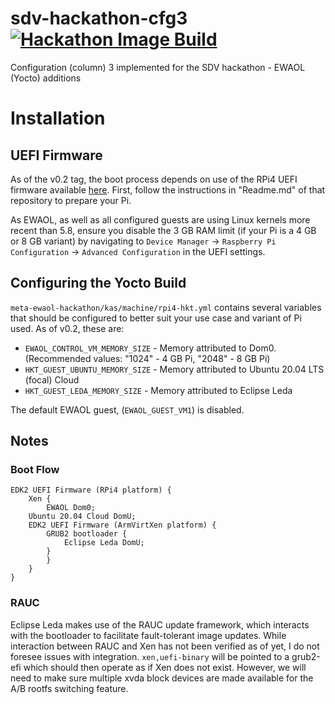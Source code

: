 # sdv-hackathon-cfg3 [![Hackathon Image Build](https://github.com/benmordaunt/sdv-hackathon-cfg3/actions/workflows/image.yml/badge.svg)](https://github.com/benmordaunt/sdv-hackathon-cfg3/actions/workflows/image.yml)
Configuration (column) 3 implemented for the SDV hackathon - EWAOL (Yocto) additions

# Installation

## UEFI Firmware

As of the v0.2 tag, the boot process depends on use of the RPi4 UEFI firmware available [here](https://github.com/pftf/RPi4).
First, follow the instructions in "Readme.md" of that repository to prepare your Pi.

As EWAOL, as well as all configured guests are using Linux kernels more recent than 5.8, ensure you disable the 3 GB RAM limit
(if your Pi is a 4 GB or 8 GB variant) by navigating to `Device Manager` → `Raspberry Pi Configuration` → `Advanced Configuration` 
in the UEFI settings.

## Configuring the Yocto Build

`meta-ewaol-hackathon/kas/machine/rpi4-hkt.yml` contains several variables that should be configured to better suit your use case
and variant of Pi used. As of v0.2, these are:

- `EWAOL_CONTROL_VM_MEMORY_SIZE` - Memory attributed to Dom0. (Recommended values: "1024" - 4 GB Pi, "2048" - 8 GB Pi)
- `HKT_GUEST_UBUNTU_MEMORY_SIZE` - Memory attributed to Ubuntu 20.04 LTS (focal) Cloud
- `HKT_GUEST_LEDA_MEMORY_SIZE`   - Memory attributed to Eclipse Leda

The default EWAOL guest, (`EWAOL_GUEST_VM1`) is disabled.


## Notes

### Boot Flow

```
EDK2 UEFI Firmware (RPi4 platform) {
    Xen {
        EWAOL Dom0;
	Ubuntu 20.04 Cloud DomU;
	EDK2 UEFI Firmware (ArmVirtXen platform) {
	    GRUB2 bootloader {
	        Eclipse Leda DomU;
	    }
        }
    }
}
```

### RAUC

Eclipse Leda makes use of the RAUC update framework, which interacts with the bootloader to facilitate fault-tolerant image updates.
While interaction between RAUC and Xen has not been verified as of yet, I do not foresee issues with integration. `xen,uefi-binary`
will be pointed to a grub2-efi which should then operate as if Xen does not exist. However, we will need to make sure multiple
xvda block devices are made available for the A/B rootfs switching feature.
